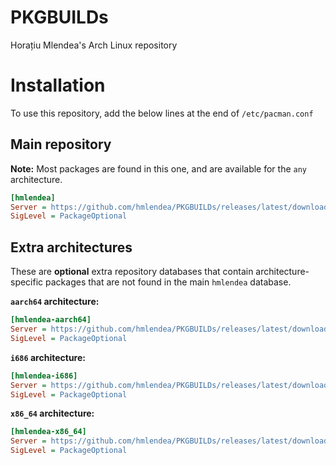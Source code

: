 # PKGBUILDs
Horațiu Mlendea's Arch Linux repository

# Installation

To use this repository, add the below lines at the end of ```/etc/pacman.conf```

## Main repository

**Note:** Most packages are found in this one, and are available for the `any` architecture.

```ini
[hmlendea]
Server = https://github.com/hmlendea/PKGBUILDs/releases/latest/download/
SigLevel = PackageOptional
```

## Extra architectures

These are **optional** extra repository databases that contain architecture-specific packages that are not found in the main `hmlendea` database.


**`aarch64` architecture:**
```ini
[hmlendea-aarch64]
Server = https://github.com/hmlendea/PKGBUILDs/releases/latest/download/
SigLevel = PackageOptional
```

**`i686` architecture:**
```ini
[hmlendea-i686]
Server = https://github.com/hmlendea/PKGBUILDs/releases/latest/download/
SigLevel = PackageOptional
```

**`x86_64` architecture:**
```ini
[hmlendea-x86_64]
Server = https://github.com/hmlendea/PKGBUILDs/releases/latest/download/
SigLevel = PackageOptional
```
